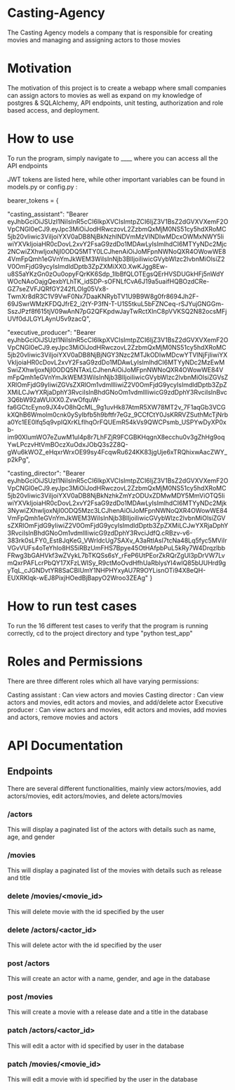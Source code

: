 # Casting-Agency
The Casting Agency models a company that is responsible for creating movies and managing and assigning actors to those movies

# Motivation
The motivation of this project is to create a webapp where small companies can assign actors to movies as well as expand on my knowledge of postgres & SQLAlchemy, API endpoints, unit testing, authorization and role based access, and deployment.

# How to use
To run the program, simply navigate to ____ where you can access all the API endpoints


JWT tokens are listed here, while other important variables can be found in models.py or config.py :

bearer_tokens = {
  
  "casting_assistant": "Bearer eyJhbGciOiJSUzI1NiIsInR5cCI6IkpXVCIsImtpZCI6IjZ3V1BsZ2dGVXVXemF2OVpCNGl0eCJ9.eyJpc3MiOiJodHRwczovL2ZzbmQxMjM0NS51cy5hdXRoMC5jb20vIiwic3ViIjoiYXV0aDB8NjBkNzhlNDVmMzVlNDIwMDcxOWMxNWY5IiwiYXVkIjoiaHR0cDovL2xvY2FsaG9zdDo1MDAwLyIsImlhdCI6MTYyNDc2Mjc2NCwiZXhwIjoxNjI0ODQ5MTY0LCJhenAiOiJoMFpnNWNoQXR4OWowWE84VmFpQmh1eGVnYmJkWEM3WiIsInNjb3BlIjoiIiwicGVybWlzc2lvbnMiOlsiZ2V0OmFjdG9ycyIsImdldDptb3ZpZXMiXX0.XwKJgg8Ew-u8S5aYKzGn0zOu0opyFQrKK6Sdp_1IbBfQLOTEgsQErHVSDUGkHFj5nWdYWOcNAoOajgQexbYLhTK_idSDP-sOFNLfCvA6J19a5uaifHQBOzdCRe-GZ7seZVFJQRfGY242fLOlg05Vx8-TwmXr8dR3C1V9VwF0Nx7DaaKNRybTV1U9B9W8g0fr8694Jh2F-69JSwrWMzKFDQJfrE2_i2tY-P3fN-T-U1S5tkuL5bFZNCeq-rSJYujGNGGm-SszJPzf8f615tjV09wAnN7pG2QFKpdwJayTwRctXlnC8pVVKSQ2N82ocsMFjUVf0dJLGYLAynU5v9zacQ",
  
  "executive_producer": "Bearer eyJhbGciOiJSUzI1NiIsInR5cCI6IkpXVCIsImtpZCI6IjZ3V1BsZ2dGVXVXemF2OVpCNGl0eCJ9.eyJpc3MiOiJodHRwczovL2ZzbmQxMjM0NS51cy5hdXRoMC5jb20vIiwic3ViIjoiYXV0aDB8NjBjNGY3Nzc2MTJkODIwMDcwYTVlNjFjIiwiYXVkIjoiaHR0cDovL2xvY2FsaG9zdDo1MDAwLyIsImlhdCI6MTYyNDc2MzEwMSwiZXhwIjoxNjI0ODQ5NTAxLCJhenAiOiJoMFpnNWNoQXR4OWowWE84VmFpQmh1eGVnYmJkWEM3WiIsInNjb3BlIjoiIiwicGVybWlzc2lvbnMiOlsiZGVsZXRlOmFjdG9yIiwiZGVsZXRlOm1vdmllIiwiZ2V0OmFjdG9ycyIsImdldDptb3ZpZXMiLCJwYXRjaDphY3RvciIsInBhdGNoOm1vdmllIiwicG9zdDphY3RvciIsInBvc3Q6bW92aWUiXX0.ZvwOfquW-fa6GCtcEyno9JX4vO8hQcML_9g1uvHk87AtmR5XW78MT2v_7F1aqGb3VCGkXQhB6Wmolm0cnk0ySyIbfb5h9bftfr7eGz_9CCfCtY0JsKRRVZSuthMcTjNrba0Yc1EE0lfq5q9vpIQXrKLflhqOrFQUEmR54kVs9QWCPsmb_USPYwDyXP0xb-im90XIumWO7eZuwM1ul4p8r7LhFZjR9FCGBKHqgnX8ecchu0v3gZhHg9oqYwLPczvHtVmBOczXuOdxJObQ3s2Z8Q-gWu6kWOZ_eHqxrWrxOE99sy4FcqwRu624KK83jgUje6xTRQhixwAacZWY_p2kPg",
  
  "casting_director": "Bearer eyJhbGciOiJSUzI1NiIsInR5cCI6IkpXVCIsImtpZCI6IjZ3V1BsZ2dGVXVXemF2OVpCNGl0eCJ9.eyJpc3MiOiJodHRwczovL2ZzbmQxMjM0NS51cy5hdXRoMC5jb20vIiwic3ViIjoiYXV0aDB8NjBkNzhkZmYzODUxZDMwMDY5MmViOTQ5IiwiYXVkIjoiaHR0cDovL2xvY2FsaG9zdDo1MDAwLyIsImlhdCI6MTYyNDc2Mjk3NywiZXhwIjoxNjI0ODQ5Mzc3LCJhenAiOiJoMFpnNWNoQXR4OWowWE84VmFpQmh1eGVnYmJkWEM3WiIsInNjb3BlIjoiIiwicGVybWlzc2lvbnMiOlsiZGVsZXRlOmFjdG9yIiwiZ2V0OmFjdG9ycyIsImdldDptb3ZpZXMiLCJwYXRjaDphY3RvciIsInBhdGNoOm1vdmllIiwicG9zdDphY3RvciJdfQ.cRBzv-v6-383rk0sLFY0_Est8JqKeG_VWrIdcUg7SAXv_A3aRtIAsI7tcNa48Lq5fyc5MViIrVGvVUFs4oTeYhIo8HS5iRBzUmFHS7Bpye45OtHAfpbPuL5kRy7W4DrqzlbbFRwg3bGAHVkf3wZVykL7bTKQSs6sY_rFeP6UtPEorZkRQrZgUl3pDrVW7LvmQxrPAFLcrPbQY17XFzLWISy_R9ctMoOvdHfhUaRblysYI4wlQ85bUUHrd9gyTqL_cJGNDvtYR8SaCBIUmY1NHPHYxyAU7R9OYLisnOTi94X8eQH-EUXRKlqk-wEJ8PixjHOedBjBapyO2Wroo3ZEAg"
}

# How to run test cases
To run the 16 different test cases to verify that the program is running correctly, cd to the project directory and type "python test_app"

# Roles and Permissions

There are three different roles which all have varying permissions: 

Casting assistant : Can view actors and movies
Casting director : Can view actors and movies, edit actors and movies, and add/delete actor
Executive producer : Can view actors and movies, edit actors and movies, add movies and actors, remove movies and actors

# API Documentation

## Endpoints

There are several different functionalities, mainly view actors/movies, add actors/movies, edit actors/movies, and delete actors/movies

### /actors

This will display a paginated list of the actors with details such as name, age, and gender

### /movies

This will display a paginated list of the movies with details such as release and title

### delete /movies/<movie_id>

This will delete movie with the id specified by the user

### delete /actors/<actor_id>

This will delete actor with the id specified by the user

### post /actors

This will create an actor with a name, gender, and age in the database

### post /movies

This will create a movie with a release date and a title in the database

### patch /actors/<actor_id>

This will edit a actor with id specified by user in the database

### patch /movies/<movie_id>

This will edit a movie with id specified by the user in the database